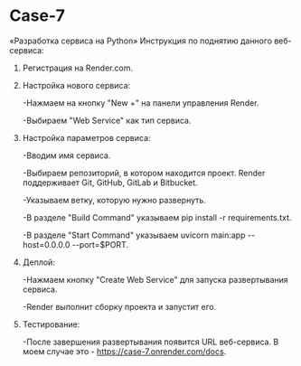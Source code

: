 # Case-7
«Разработка сервиса на Python»
Инструкция по поднятию данного веб-сервиса:
1. Регистрация на Render.com.
   
3. Настройка нового сервиса:
   
   -Нажмаем на кнопку "New +" на панели управления Render.
   
   -Выбираем "Web Service" как тип сервиса.
5. Настройка параметров сервиса:
   
   -Вводим имя сервиса.
   
   -Выбираем репозиторий, в котором находится проект. Render поддерживает Git, GitHub, GitLab и Bitbucket.
   
   -Указываем ветку, которую нужно развернуть.
   
   -В разделе "Build Command" указываем pip install -r requirements.txt.

   
   -В разделе "Start Command" указываем uvicorn main:app --host=0.0.0.0 --port=$PORT.
   
7. Деплой:
   
   -Нажмаем кнопку "Create Web Service" для запуска развертывания сервиса.
   
   -Render выполнит сборку проекта и запустит его.
   
9. Тестирование:
    
   -После завершения развертывания появится URL веб-сервиса. В моем случае это - https://case-7.onrender.com/docs.
